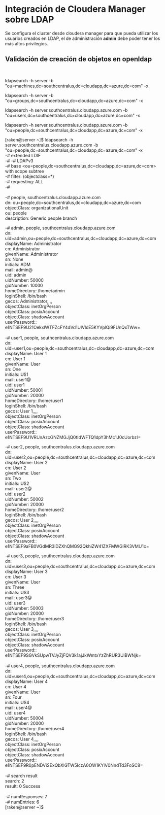 # Integración de Cloudera Manager sobre LDAP	

Se configura el cluster desde cloudera manager para que pueda utilizar los usuarios creados en LDAP, el de administración <b>admin</b> debe poder tener los más altos privilegios.

## Validación de creación de objetos en openldap

<br>

ldapsearch -h server -b "ou=machines,dc=southcentralus,dc=cloudapp,dc=azure,dc=com" -x <br>

ldapsearch -h server -b "ou=groups,dc=southcentralus,dc=cloudapp,dc=azure,dc=com" -x<br>

ldapsearch -h server.southcentralus.cloudapp.azure.com -b "ou=users,dc=southcentralus,dc=cloudapp,dc=azure,dc=com" -x<br>

ldapsearch -h server.southcentralus.cloudapp.azure.com -b "ou=people,dc=southcentralus,dc=cloudapp,dc=azure,dc=com" -x<br>

[raken@server ~]$ ldapsearch -h server.southcentralus.cloudapp.azure.com -b "ou=people,dc=southcentralus,dc=cloudapp,dc=azure,dc=com" -x<br>
-# extended LDIF<br>
-#
-# LDAPv3<br>
-# base <ou=people,dc=southcentralus,dc=cloudapp,dc=azure,dc=com> with scope subtree<br>
-# filter: (objectclass=*)<br>
-# requesting: ALL<br>
-#<br>
<br>
-# people, southcentralus.cloudapp.azure.com<br>
dn: ou=people,dc=southcentralus,dc=cloudapp,dc=azure,dc=com<br>
objectClass: organizationalUnit<br>
ou: people<br>
description: Generic people branch<br>

-# admin, people, southcentralus.cloudapp.azure.com<br>
dn: uid=admin,ou=people,dc=southcentralus,dc=cloudapp,dc=azure,dc=com<br>
displayName: Administrator<br>
cn: Administrator<br>
givenName: Administrator<br>
sn: None<br>
initials: ADM<br>
mail: admin@<br>
uid: admin<br>
uidNumber: 50000<br>
gidNumber: 10000<br>
homeDirectory: /home/admin<br>
loginShell: /bin/bash<br>
gecos: Administrator,,,,<br>
objectClass: inetOrgPerson<br>
objectClass: posixAccount<br>
objectClass: shadowAccount<br>
userPassword:: e1NTSEF9U21OekxlWTFZcFY4dVd1UlVldE5KYVplQi9FUnQxTWw=<br>
<br>
-# user1, people, southcentralus.cloudapp.azure.com<br>
dn: uid=user1,ou=people,dc=southcentralus,dc=cloudapp,dc=azure,dc=com<br>
displayName: User 1<br>
cn: User 1<br>
givenName: User<br>
sn: One<br>
initials: US1<br>
mail: user1@<br>
uid: user1<br>
uidNumber: 50001<br>
gidNumber: 20000<br>
homeDirectory: /home/user1<br>
loginShell: /bin/bash<br>
gecos: User 1,,,,<br>
objectClass: inetOrgPerson<br>
objectClass: posixAccount<br>
objectClass: shadowAccount<br>
userPassword:: e1NTSEF9U1VRUnAzcGNZMGJjQ0tIdWFTQ1dpY3hMc1J0cUorbzI=<br>

-# user2, people, southcentralus.cloudapp.azure.com<br>
dn: uid=user2,ou=people,dc=southcentralus,dc=cloudapp,dc=azure,dc=com<br>
displayName: User 2<br>
cn: User 2<br>
givenName: User<br>
sn: Two<br>
initials: US2<br>
mail: user2@<br>
uid: user2<br>
uidNumber: 50002<br>
gidNumber: 20000<br>
homeDirectory: /home/user2<br>
loginShell: /bin/bash<br>
gecos: User 2,,,,<br>
objectClass: inetOrgPerson<br>
objectClass: posixAccount<br>
objectClass: shadowAccount<br>
userPassword:: e1NTSEF9aFB0VGdMR3lDZXhQMG92QkhiZW41ZXFMWGlRK3VMU1c=<br>

-# user3, people, southcentralus.cloudapp.azure.com<br>
dn: uid=user3,ou=people,dc=southcentralus,dc=cloudapp,dc=azure,dc=com<br>
displayName: User 3<br>
cn: User 3<br>
givenName: User<br>
sn: Three<br>
initials: US3<br>
mail: user3@<br>
uid: user3<br>
uidNumber: 50003<br>
gidNumber: 20000<br>
homeDirectory: /home/user3<br>
loginShell: /bin/bash<br>
gecos: User 3,,,,<br>
objectClass: inetOrgPerson<br>
objectClass: posixAccount<br>
objectClass: shadowAccount<br>
userPassword:: e1NTSEF9SGVkSUpwTVJyZjFQV3k1ajJkWmtxYzZhRUR3UlBWNjk=<br>
<br>
-# user4, people, southcentralus.cloudapp.azure.com<br>
dn: uid=user4,ou=people,dc=southcentralus,dc=cloudapp,dc=azure,dc=com<br>
displayName: User 4<br>
cn: User 4<br>
givenName: User<br>
sn: Four<br>
initials: US4<br>
mail: user4@<br>
uid: user4<br>
uidNumber: 50004<br>
gidNumber: 20000<br>
homeDirectory: /home/user4<br>
loginShell: /bin/bash<br>
gecos: User 4,,,,<br>
objectClass: inetOrgPerson<br>
objectClass: posixAccount<br>
objectClass: shadowAccount<br>
userPassword:: e1NTSEF9R0pENDViSExQbXlGTW5IczA0OW1KYlV0NndTd3FoSC8=<br>
<br>
-# search result<br>
search: 2<br>
result: 0 Success<br>
<br>
-# numResponses: 7<br>
-# numEntries: 6<br>
[raken@server ~]$ <br>
